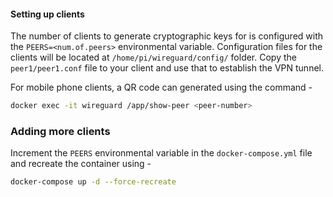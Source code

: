 #### Setting up clients

The number of clients to generate cryptographic keys for is configured with the `PEERS=<num.of.peers>` environmental variable. Configuration files for the clients will be located at `/home/pi/wireguard/config/` folder. Copy the `peer1/peer1.conf` file to your client and use that to establish the VPN tunnel.

For mobile phone clients, a QR code can generated using the command - 
``` bash
docker exec -it wireguard /app/show-peer <peer-number>
```

### Adding more clients
Increment the `PEERS` environmental variable in the `docker-compose.yml` file and recreate the container using - 

``` bash
docker-compose up -d --force-recreate
```